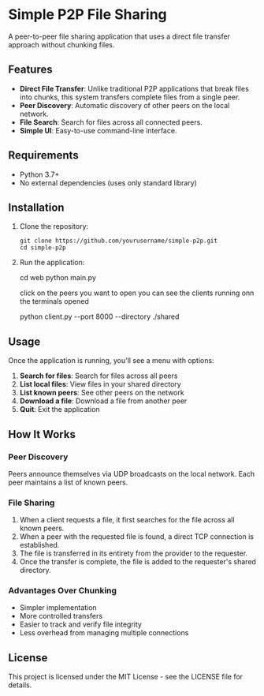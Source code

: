 # Simple P2P File Sharing

A peer-to-peer file sharing application that uses a direct file transfer approach without chunking files.

## Features

- **Direct File Transfer**: Unlike traditional P2P applications that break files into chunks, this system transfers complete files from a single peer.
- **Peer Discovery**: Automatic discovery of other peers on the local network.
- **File Search**: Search for files across all connected peers.
- **Simple UI**: Easy-to-use command-line interface.

## Requirements

- Python 3.7+
- No external dependencies (uses only standard library)

## Installation

1. Clone the repository:
   ```
   git clone https://github.com/yourusername/simple-p2p.git
   cd simple-p2p
   ```

2. Run the application:
   
   cd web
   python main.py

   click on the peers you want to open you can see the clients running onn the terminals opened

   
   python client.py --port 8000 --directory ./shared
   

## Usage

Once the application is running, you'll see a menu with options:

1. **Search for files**: Search for files across all peers
2. **List local files**: View files in your shared directory
3. **List known peers**: See other peers on the network
4. **Download a file**: Download a file from another peer
5. **Quit**: Exit the application

## How It Works

### Peer Discovery

Peers announce themselves via UDP broadcasts on the local network. Each peer maintains a list of known peers.

### File Sharing

1. When a client requests a file, it first searches for the file across all known peers.
2. When a peer with the requested file is found, a direct TCP connection is established.
3. The file is transferred in its entirety from the provider to the requester.
4. Once the transfer is complete, the file is added to the requester's shared directory.

### Advantages Over Chunking

- Simpler implementation
- More controlled transfers
- Easier to track and verify file integrity
- Less overhead from managing multiple connections

## License

This project is licensed under the MIT License - see the LICENSE file for details.
